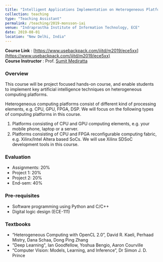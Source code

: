 ```yaml
---
title: "Intelligent Applications Implementation on Heterogeneous Platforms, (Monsoon Semester - 2019)"
collection: teaching
type: "Teaching Assistant"
permalink: /teaching/2019-monsson-iai
venue: "Indraprastha Institute of Information Technology, ECE"
date: 2019-08-01
location: "New Delhi, India"
---
```


**Course Link** : [https://www.usebackpack.com/iiitd/m2019/ece5xx](https://www.usebackpack.com/iiitd/m2019/ece5xx)
<br>
**Course Instructor** : Prof. [Sumit Mediratta](https://in.linkedin.com/in/sumit-mediratta-7b522639)

### Overview

This course will be project focused hands-on course, and enable students to implement key artificial intelligence techniques on heterogeneous computing platforms.

Heterogeneous computing platforms consist of different kind of processing elements, e.g. CPU, GPU, FPGA, DSP. We will focus on the following types of computing platforms in this course.
1. Platforms consisting of CPU and GPU computing elements, e.g. your mobile phone, laptop or a server. 
2. Platforms consisting of CPU and FPGA reconfigurable computing fabric, e.g. Xilinx/Intel Altera based SoCs. We will use Xilinx SDSoC development tools in this course.


### Evaluation

* Assignments: 20%
* Project 1: 20%
* Project 2: 20%
* End-sem: 40%

### Pre-requisites

* Software programming using Python and C/C++
* Digital logic design (ECE-111)

### Textbooks
* “Heterogeneous Computing with OpenCL 2.0”, David R. Kaeli, Perhaad Mistry, Dana Schaa, Dong Ping Zhang
* "Deep Learning", Ian Goodfellow, Yoshua Bengio, Aaron Courville
* “Computer Vision: Models, Learning, and Inference”, Dr Simon J. D. Prince

